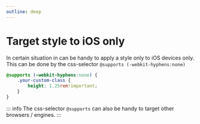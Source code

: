 ```yaml
---
outline: deep
---
```


# Target style to iOS only

In certain situation in can be handy to apply a style only to iOS devices only. This can be done by the 
css-selector `@supports (-webkit-hyphens:none)`

```css
@supports (-webkit-hyphens:none) {
    .your-custom-class {
        height: 1.25rem!important;
    }
}
```
::: info
The css-selector `@supports` can also be handy to target other browsers / engines.
:::